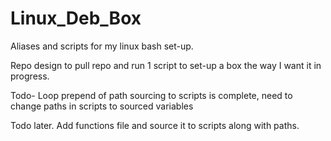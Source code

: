 # Linux_Deb_Box
Aliases and scripts for my linux bash set-up. 

Repo design to pull repo and run 1 script to set-up a box the way I want it in progress.

Todo-
Loop prepend of path sourcing to scripts is complete, need to change paths in scripts to sourced variables

Todo later. Add functions file and source it to scripts along with paths.
